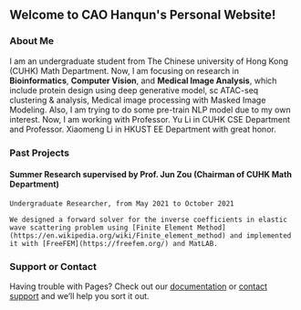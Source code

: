 ## Welcome to CAO Hanqun's Personal Website!



### About Me

I am an undergraduate student from The Chinese university of Hong Kong (CUHK) Math Department. Now, I am focusing on research in **Bioinformatics**, **Computer Vision**, and **Medical Image Analysis**, which include protein design using deep generative model, sc ATAC-seq clustering & analysis, Medical image processing with Masked Image Modeling. Also, I am trying to do some pre-train NLP model due to my own interest. Now, I am working with Professor. Yu Li in CUHK CSE Department and Professor. Xiaomeng Li in HKUST EE Department with great honor.


### Past Projects

#### Summer Research supervised by Prof. Jun Zou (Chairman of CUHK Math Department)

```
Undergraduate Researcher, from May 2021 to October 2021

We designed a forward solver for the inverse coefficients in elastic wave scattering problem using [Finite Element Method](https://en.wikipedia.org/wiki/Finite_element_method) and implemented it with [FreeFEM](https://freefem.org/) and MatLAB. 

```

### Support or Contact

Having trouble with Pages? Check out our [documentation](https://docs.github.com/categories/github-pages-basics/) or [contact support](https://support.github.com/contact) and we’ll help you sort it out.
